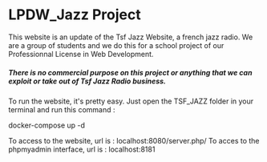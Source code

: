 <h1>LPDW_Jazz Project</h1>

This website is an update of the Tsf Jazz Website, a french jazz radio. We are a group of students and we do this for a school project of our Professionnal License in Web Development.

<h5>There is no commercial purpose on this project or anything that we can exploit or take out of Tsf Jazz Radio business.</h5>

<p>To run the website, it's pretty easy. Just open the TSF_JAZZ folder in your terminal and run this command :</p>
<p>docker-compose up -d</p>

To access to the website, url is : localhost:8080/server.php/
To acces to the phpmyadmin interface, url is : localhost:8181
